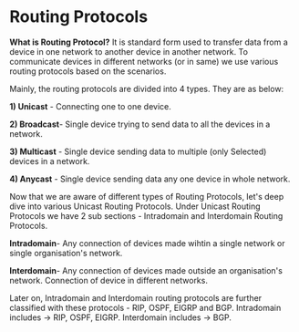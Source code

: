 # Routing Protocols

**What is Routing Protocol?**
It is standard form used to transfer data from a device in one network to another device in another network. To communicate devices in different networks (or in same) we use various routing protocols based on the scenarios. 

Mainly, the routing protocols are divided into 4 types. They are as below:

**1) Unicast** - Connecting one to one device.

**2) Broadcast**- Single device trying to send data to all the devices in a network.

**3) Multicast** - Single device sending data to multiple (only Selected) devices in a network.

**4) Anycast** - Single device sending data any one device in whole network.


Now that we are aware of different types of Routing Protocols, let's deep dive into various Unicast Routing Protocols.
Under Unicast Routing Protocols we have 2 sub sections - Intradomain and Interdomain Routing Protocols.

**Intradomain**- Any connection of devices made wihtin a single network or single organisation's network.

**Interdomain**- Any connection of devices made outside an organisation's network. Connection of device in different networks.


Later on, Intradomain and Interdomain routing protocols are further classified with these protocols - RIP, OSPF, EIGRP and BGP.
Intradomain includes -> RIP, OSPF, EIGRP.
Interdomain includes -> BGP.

